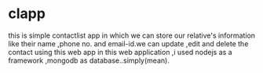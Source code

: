 # clapp
this is simple contactlist app in which we can store our relative's information like their name ,phone no. and email-id.we can update ,edit and delete the contact using this web app 
in this web application ,i used nodejs as a framework ,mongodb as database..simply(mean).
